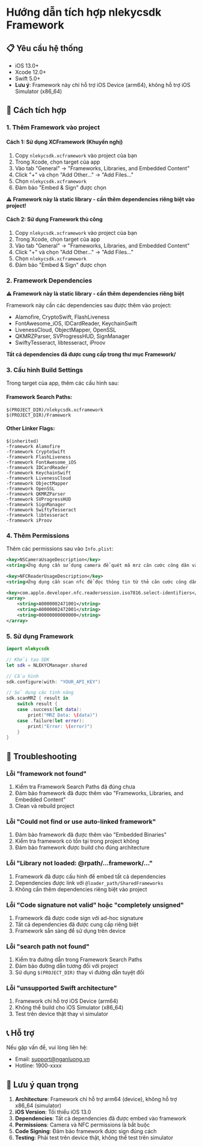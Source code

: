 # Hướng dẫn tích hợp nlekycsdk Framework

## 📋 Yêu cầu hệ thống
- iOS 13.0+
- Xcode 12.0+
- Swift 5.0+
- **Lưu ý**: Framework này chỉ hỗ trợ iOS Device (arm64), không hỗ trợ iOS Simulator (x86_64)

## 🚀 Cách tích hợp

### 1. Thêm Framework vào project

#### Cách 1: Sử dụng XCFramework (Khuyến nghị)
1. Copy `nlekycsdk.xcframework` vào project của bạn
2. Trong Xcode, chọn target của app
3. Vào tab "General" → "Frameworks, Libraries, and Embedded Content"
4. Click "+" và chọn "Add Other..." → "Add Files..."
5. Chọn `nlekycsdk.xcframework`
6. Đảm bảo "Embed & Sign" được chọn

**⚠️ Framework này là static library - cần thêm dependencies riêng biệt vào project!**

#### Cách 2: Sử dụng Framework thủ công
1. Copy `nlekycsdk.xcframework` vào project của bạn
2. Trong Xcode, chọn target của app
3. Vào tab "General" → "Frameworks, Libraries, and Embedded Content"
4. Click "+" và chọn "Add Other..." → "Add Files..."
5. Chọn `nlekycsdk.xcframework`
6. Đảm bảo "Embed & Sign" được chọn

### 2. Framework Dependencies

**⚠️ Framework này là static library - cần thêm dependencies riêng biệt**

Framework này cần các dependencies sau được thêm vào project:
- Alamofire, CryptoSwift, FlashLiveness
- FontAwesome_iOS, IDCardReader, KeychainSwift
- LivenessCloud, ObjectMapper, OpenSSL
- QKMRZParser, SVProgressHUD, SignManager
- SwiftyTesseract, libtesseract, iProov

**Tất cả dependencies đã được cung cấp trong thư mục Framework/**

### 3. Cấu hình Build Settings

Trong target của app, thêm các cấu hình sau:

#### Framework Search Paths:
```
$(PROJECT_DIR)/nlekycsdk.xcframework
$(PROJECT_DIR)/Framework
```

#### Other Linker Flags:
```
$(inherited)
-framework Alamofire
-framework CryptoSwift
-framework FlashLiveness
-framework FontAwesome_iOS
-framework IDCardReader
-framework KeychainSwift
-framework LivenessCloud
-framework ObjectMapper
-framework OpenSSL
-framework QKMRZParser
-framework SVProgressHUD
-framework SignManager
-framework SwiftyTesseract
-framework libtesseract
-framework iProov
```

### 4. Thêm Permissions

Thêm các permissions sau vào `Info.plist`:

```xml
<key>NSCameraUsageDescription</key>
<string>Ứng dụng cần sử dụng camera để quét mã mrz căn cước công dân và thực hiện liveness</string>

<key>NFCReaderUsageDescription</key>
<string>Ứng dụng cần scan nfc để đọc thông tin từ thẻ căn cước công dân</string>

<key>com.apple.developer.nfc.readersession.iso7816.select-identifiers</key>
<array>
    <string>A0000002471001</string>
    <string>A0000002472001</string>
    <string>00000000000000</string>
</array>
```

### 5. Sử dụng Framework

```swift
import nlekycsdk

// Khởi tạo SDK
let sdk = NLEKYCManager.shared

// Cấu hình
sdk.configure(with: "YOUR_API_KEY")

// Sử dụng các tính năng
sdk.scanMRZ { result in
    switch result {
    case .success(let data):
        print("MRZ Data: \(data)")
    case .failure(let error):
        print("Error: \(error)")
    }
}
```

## 🔧 Troubleshooting

### Lỗi "framework not found"
1. Kiểm tra Framework Search Paths đã đúng chưa
2. Đảm bảo framework đã được thêm vào "Frameworks, Libraries, and Embedded Content"
3. Clean và rebuild project

### Lỗi "Could not find or use auto-linked framework"
1. Đảm bảo framework đã được thêm vào "Embedded Binaries"
2. Kiểm tra framework có tồn tại trong project không
3. Đảm bảo framework được build cho đúng architecture

### Lỗi "Library not loaded: @rpath/...framework/..."
1. Framework đã được cấu hình để embed tất cả dependencies
2. Dependencies được link với `@loader_path/SharedFrameworks`
3. Không cần thêm dependencies riêng biệt vào project

### Lỗi "Code signature not valid" hoặc "completely unsigned"
1. Framework đã được code sign với ad-hoc signature
2. Tất cả dependencies đã được cung cấp riêng biệt
3. Framework sẵn sàng để sử dụng trên device

### Lỗi "search path not found"
1. Kiểm tra đường dẫn trong Framework Search Paths
2. Đảm bảo đường dẫn tương đối với project
3. Sử dụng `$(PROJECT_DIR)` thay vì đường dẫn tuyệt đối

### Lỗi "unsupported Swift architecture"
1. Framework chỉ hỗ trợ iOS Device (arm64)
2. Không thể build cho iOS Simulator (x86_64)
3. Test trên device thật thay vì simulator

## 📞 Hỗ trợ

Nếu gặp vấn đề, vui lòng liên hệ:
- Email: support@nganluong.vn
- Hotline: 1900-xxxx

## 📝 Lưu ý quan trọng

1. **Architecture**: Framework chỉ hỗ trợ arm64 (device), không hỗ trợ x86_64 (simulator)
2. **iOS Version**: Tối thiểu iOS 13.0
3. **Dependencies**: Tất cả dependencies đã được embed vào framework
4. **Permissions**: Camera và NFC permissions là bắt buộc
5. **Code Signing**: Đảm bảo framework được sign đúng cách
6. **Testing**: Phải test trên device thật, không thể test trên simulator

